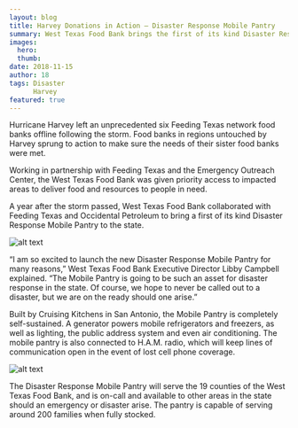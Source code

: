 ```yaml
---
layout: blog
title: Harvey Donations in Action — Disaster Response Mobile Pantry
summary: West Texas Food Bank brings the first of its kind Disaster Response Mobile Pantry to the state.
images:
  hero:
  thumb:
date: 2018-11-15
author: 18
tags: Disaster
      Harvey
featured: true
---
```

Hurricane Harvey left an unprecedented six Feeding Texas network food banks offline following the storm. Food banks in regions untouched by Harvey sprung to action to make sure the needs of their sister food banks were met.

Working in partnership with Feeding Texas and the Emergency Outreach Center, the West Texas Food Bank was given priority access to impacted areas to deliver food and resources to people in need. 

A year after the storm passed, West Texas Food Bank collaborated with Feeding Texas and Occidental Petroleum to bring a first of its kind Disaster Response Mobile Pantry to the state.

![alt text](https://s3-us-west-2.amazonaws.com/assets.feedingtexas.org/images/inline/Disaster-Response-Pantry-2.jpg)

“I am so excited to launch the new Disaster Response Mobile Pantry for many reasons,” West Texas Food Bank Executive Director Libby Campbell explained. “The Mobile Pantry is going to be such an asset for disaster response in the state. Of course, we hope to never be called out to a disaster, but we are on the ready should one arise.”

Built by Cruising Kitchens in San Antonio, the Mobile Pantry is completely self-sustained. A generator powers mobile refrigerators and freezers, as well as lighting, the public address system and even air conditioning. The mobile pantry is also connected to H.A.M. radio, which will keep lines of communication open in the event of lost cell phone coverage.

![alt text](https://s3-us-west-2.amazonaws.com/assets.feedingtexas.org/images/inline/Disaster-Response-Pantry-1.jpg)

The Disaster Response Mobile Pantry will serve the 19 counties of the West Texas Food Bank, and is on-call and available to other areas in the state should an emergency or disaster arise. The pantry is capable of serving around 200 families when fully stocked.
